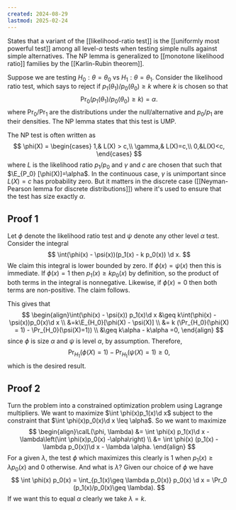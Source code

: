 ```yaml
---
created: 2024-08-29
lastmod: 2025-02-24
---
```


States that a variant of the [[likelihood-ratio test]] is the [[uniformly most powerful test]] among all level-$\alpha$ tests when testing simple nulls against simple alternatives. The NP lemma is generalized to [[monotone likelihood ratio]] families by the [[Karlin-Rubin theorem]]. 

Suppose we are testing $H_0:\theta = \theta_0$ vs $H_1: \theta = \theta_1$. Consider the likelihood ratio test, which says to reject if $p_1(\theta_1)/p_0(\theta_0)\geq k$ where $k$ is chosen so that 
$$
\Pr_0(p_1(\theta_1) / p_0(\theta_0) \geq k)=\alpha.
$$
where $\Pr_0$/$\Pr_1$ are the distributions under the null/alternative and $p_0/p_1$ are their densities. The NP lemma states that this test is UMP.  

The NP test is often written as 
$$
\phi(X) = \begin{cases}
1,& L(X) > c,\\
\gamma,& L(X)=c,\\
0,&L(X)<c,
\end{cases}
$$
where $L$ is the likelihood ratio $p_{1}/p_{0}$ and $\gamma$ and $c$ are chosen that such that $\E_{P_0} [\phi(X)]=\alpha$. In the continuous case, $\gamma$ is unimportant since $L(X)=c$ has probability zero. But it matters in the discrete case ([[Neyman-Pearson lemma for discrete distributions]]) where it's used to ensure that the test has size exactly $\alpha$. 
## Proof 1

Let $\phi$ denote the likelihood ratio test and $\psi$ denote any other level $\alpha$ test. Consider the integral
$$
\int(\phi(x) - \psi(x))(p_1(x) - k p_0(x)) \d x.
$$
We claim this integral is lower bounded by zero. If $\phi(x) = \psi(x)$ then this is immediate. If $\phi(x) =1$ then $p_1(x) \geq kp_0(x)$ by definition, so the product of both terms in the integral is nonnegative. Likewise, if $\phi(x)=0$ then both terms are non-positive. The claim follows.

This gives that
$$
\begin{align}\int(\phi(x) - \psi(x)) p_1(x)\d x &\geq k\int(\phi(x) - \psi(x))p_0(x)\d x \\ 
&=k\E_{H_0}[\phi(X) - \psi(X)]  \\
&= k (\Pr_{H_0}(\phi(X) = 1) - \Pr_{H_0}(\psi(X)=1))  \\ 
&\geq k\alpha - k\alpha =0, 
\end{align}
$$
since $\phi$ is size $\alpha$ and $\psi$ is level $\alpha$, by assumption. Therefore,
$$
\Pr_{H_1}(\phi(X) = 1) - \Pr_{H_1}(\psi(X)=1)\geq 0,
$$
which is the desired result. 

## Proof 2 

Turn the problem into a constrained optimization problem using Lagrange multipliers. We want to maximize $\int \phi(x)p_1(x)\d x$ subject to the constraint that $\int \phi(x)p_0(x)\d x \leq \alpha$. So we want to maximize 
$$
\begin{align}\calL(\phi, \lambda) &= \int \phi(x) p_1(x)\d x - \lambda\left(\int \phi(x)p_0(x) -\alpha\right) \\ 
&= \int \phi(x) (p_1(x) - \lambda p_0(x))\d x - \lambda \alpha.
\end{align}
$$
For a given $\lambda$, the test $\phi$ which maximizes this clearly is 1 when $p_1(x)\geq \lambda p_0(x)$ and 0 otherwise. And what is $\lambda$? Given our choice of $\phi$ we have
$$
\int \phi(x) p_0(x) = \int_{p_1(x)\geq \lambda p_0(x)} p_0(x) \d x = \Pr_0 (p_1(x)/p_0(x)\geq \lambda).
$$
If we want this to equal $\alpha$ clearly we take $\lambda = k$.
